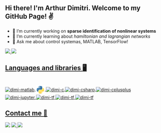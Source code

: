 ## Hi there! I'm Arthur Dimitri. Welcome to my GitHub Page! :v:


- 🔭 I’m currently working on **sparse identification of nonlinear systems**
- 🌱 I’m currently learning about _hamiltonian and lagrangian networks_
- 💬 Ask me about control systemas, MATLAB, TensorFlow! 


 <div>
  <a href="https://github.com/https://github.com/dimitriarthur">
  <img height="180em" src="https://github-readme-stats.vercel.app/api?username=dimitriarthur&show_icons=true&theme=highcontrast&include_all_commits=true&count_private=true"/>
  <img height="180em" src="https://github-readme-stats.vercel.app/api/top-langs/?username=dimitriarthur&layout=compact&langs_count=7&theme=highcontrast"/>
</div>
 
 ## Languages and libraries :desktop_computer:
 
  <div style="display: inline_block"><br>
  <img align="center" alt="dimi-matlab" height="30" width="30" src="https://user-images.githubusercontent.com/50504364/130326223-675b1818-4a65-417b-8649-4c82bf2f1f88.png">
  <img align="center" alt="dimi-py" height="30" width="30" src="https://raw.githubusercontent.com/devicons/devicon/master/icons/python/python-original.svg">
  <img align="center" alt="dimi-c" height="30" width="30" src="https://user-images.githubusercontent.com/50504364/130326288-90246802-5be9-49e6-bfa2-37d043459a49.png">
  <img align="center" alt="dimi-csharp" height="30" width="30" src="https://user-images.githubusercontent.com/50504364/130326483-6d1aa5c0-c369-479c-b5f7-01116893841f.png">
  <img align="center" alt="dimi-cplusplus" height="30" width="30" src="https://user-images.githubusercontent.com/50504364/130326327-bb46ead9-c166-4496-827c-e18f67be7b71.png">
  <img align="center" alt="dimi-jupyter" height="30" width="30" src="https://user-images.githubusercontent.com/50504364/130326357-7aee2f21-dbc0-4c21-b938-8f8b1b19b6cd.png">
  <img align="center" alt="dimi-tf" height="30" width="30" src="https://user-images.githubusercontent.com/50504364/130327809-59c97fdd-62f4-4acc-baa5-c53fda9d4d68.png">
  <img align="center" alt="dimi-tf" height="30" width="30" src="https://user-images.githubusercontent.com/50504364/130327885-3787fa5d-c2b5-42ff-b89b-a4361f6fbb43.png">
  <img align="center" alt="dimi-tf" height="30" width="30" src="https://user-images.githubusercontent.com/50504364/130327900-cf8fc94b-8a5d-4ec0-bd3c-dcd9c01b6895.png">

</div>

  ##
 
## Contact me :envelope_with_arrow:
<div>
  <a href = "mailto:arthur.dimitri@ee.ufcg.edu.br"><img src="https://img.shields.io/badge/-Gmail-%23333?style=for-the-badge&logo=gmail&logoColor=white" target="_blank"></a>
   <a href="http://lattes.cnpq.br/0078892633874056" target="_blank"><img src="https://user-images.githubusercontent.com/50504364/130326727-b3e9d761-5eff-4265-8b4c-a09ea5f6dbf9.png">
  <a href="https://www.linkedin.com/in/arthur-dimitri-488705192/" target="_blank"><img src="https://img.shields.io/badge/-LinkedIn-%230077B5?style=for-the-badge&logo=linkedin&logoColor=white" target="_blank"></a> 
 
 
</div>
